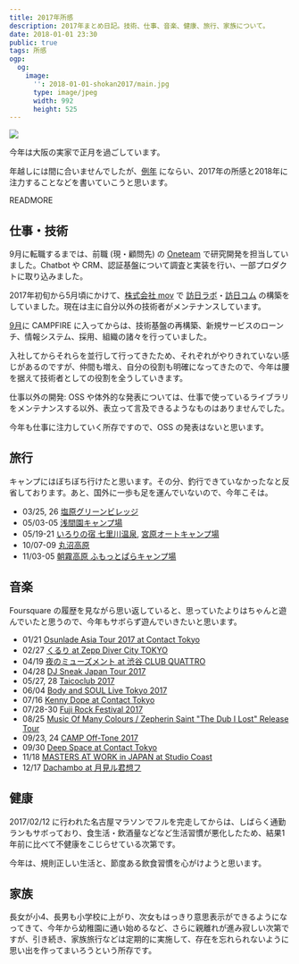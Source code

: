 ```yaml
---
title: 2017年所感
description: 2017年まとめ日記。技術、仕事、音楽、健康、旅行、家族について。
date: 2018-01-01 23:30
public: true
tags: 所感
ogp:
  og:
    image:
      '': 2018-01-01-shokan2017/main.jpg
      type: image/jpeg
      width: 992
      height: 525
---
```


![](2018-01-01-shokan2017/main.jpg)

今年は大阪の実家で正月を過ごしています。

年越しには間に合いませんでしたが、[例年](/t/所感/) にならい、2017年の所感と2018年に注力することなどを書いていこうと思います。

READMORE

## 仕事・技術

9月に転職するまでは、前職 (現・顧問先) の [Oneteam] で研究開発を担当していました。Chatbot や CRM、認証基盤について調査と実装を行い、一部プロダクトに取り込みました。

2017年初旬から5月頃にかけて、[株式会社 mov] で [訪日ラボ]・[訪日コム] の構築をしていました。現在は主に自分以外の技術者がメンテナンスしています。

[9月]に CAMPFIRE に入ってからは、技術基盤の再構築、新規サービスのローンチ、情報システム、採用、組織の諸々を行っていました。

入社してからそれらを並行して行ってきたため、それぞれがやりきれていない感じがあるのですが、仲間も増え、自分の役割も明確になってきたので、今年は腰を据えて技術者としての役割を全うしていきます。

仕事以外の開発: OSS や体外的な発表については、仕事で使っているライブラリをメンテナンスする以外、表立って言及できるようなものはありませんでした。

今年も仕事に注力していく所存ですので、OSS の発表はないと思います。

## 旅行

キャンプにはぼちぼち行けたと思います。その分、釣行できていなかったなと反省しております。あと、国外に一歩も足を運んでいないので、今年こそは。

- 03/25, 26 [塩原グリーンビレッジ](http://www.shiobara-gv.net/)
- 05/03-05 [浅間園キャンプ場](http://www.asamaen.tsumagoi.gunma.jp/camp.html)
- 05/19-21 [いろりの宿 七里川温泉](http://shichirigawa-onsen.com/), [宮原オートキャンプ場](http://www.camp-miyahara.com/)
- 10/07-09 [丸沼高原](https://www.marunuma.jp/green/attraction/camp/)
- 11/03-05 [朝霧高原 ふもっとぱらキャンプ場](https://fumotoppara.net/)

## 音楽

Foursquare の履歴を見ながら思い返していると、思っていたよりはちゃんと遊んでいたと思うので、今年もサボらず遊んでいきたいと思います。

- 01/21 [Osunlade Asia Tour 2017 at Contact Tokyo](https://www.residentadvisor.net/events/917923)
- 02/27 [くるり at Zepp Diver City TOKYO](http://www.quruli.net/news/chimi/)
- 04/19 [夜のミューズメント at 渋谷 CLUB QUATTRO](http://www.musement.red/posts/1965306)
- 04/28 [DJ Sneak Japan Tour 2017](http://www.contacttokyo.com/schedule/dj-sneak-japan-tour-2017/)
- 05/27, 28 [Taicoclub 2017](http://taicoclub.com/17/)
- 06/04 [Body and SOUL Live Tokyo 2017](http://www.bodyandsoul-japan.com/)
- 07/16 [Kenny Dope at Contact Tokyo](http://ahbproduction.com/2017/06/20/2017-07-16-sun-kenny-dope-contact-tokyo/)
- 07/28-30 [Fuji Rock Festival 2017](http://www.fujirockfestival.com/17/)
- 08/25 [Music Of Many Colours / Zepherin Saint "The Dub I Lost" Release Tour](http://www.contacttokyo.com/schedule/music-of-many-colours-2/)
- 09/23, 24 [CAMP Off-Tone 2017](http://www.offtone.in/camp/)
- 09/30 [Deep Space at Contact Tokyo](http://diskunion.net/clubt/ct/news/article/4/69263)
- 11/18 [MASTERS AT WORK in JAPAN at Studio Coast](http://mawinjapan.com/)
- 12/17 [Dachambo at 月見ル君想フ](http://www.a-kimama.com/culture/2017/12/76303/)

## 健康

2017/02/12 に行われた名古屋マラソンでフルを完走してからは、しばらく通勤ランもサボっており、食生活・飲酒量などなど生活習慣が悪化したため、結果1年前に比べて不健康をこじらせている次第です。

今年は、規則正しい生活と、節度ある飲食習慣を心がけようと思います。

## 家族

長女が小4、長男も小学校に上がり、次女もはっきり意思表示ができるようになってきて、今年から幼稚園に通い始めるなど、さらに親離れが進み寂しい次第ですが、引き続き、家族旅行などは定期的に実施して、存在を忘れられないように思い出を作ってまいろうという所存です。

[9月]: /2017/09/01/campfire-inc/
[Oneteam]: /t/oneteam/
[株式会社 mov]: https://mov.am/
[訪日ラボ]: https://honichi.com/
[訪日コム]: https://service.honichi.com/
